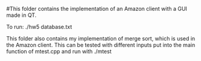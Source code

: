 #This folder contains the implementation of an Amazon client with a GUI made in QT. 

To run: ./hw5 database.txt

This folder also contains my implementation of merge sort, which is used in the Amazon client. This can be tested with different inputs put into the main function of mtest.cpp and run with ./mtest
